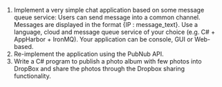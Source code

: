 1. Implement a very simple chat application based on some message queue service:
Users can send message into a common channel.
Messages are displayed in the format {IP : message_text}.
Use a language, cloud and message queue service of your choice (e.g. C# + AppHarbor + IronMQ). Your application can be console, GUI or Web-based.
2. Re-implement the application using the PubNub API.
3. Write a C# program to publish a photo album with few photos into DropBox and share the photos through the Dropbox sharing functionality.
